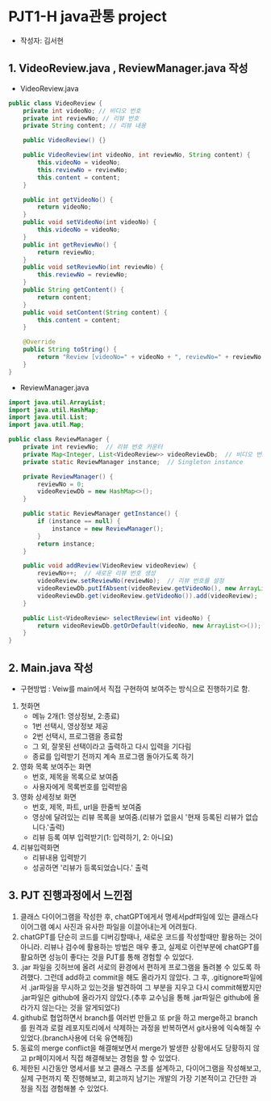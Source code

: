 # PJT1-H java관통 project
- 작성자: 김서현
## 1. VideoReview.java , ReviewManager.java 작성
- VideoReview.java
```java
public class VideoReview {
    private int videoNo; // 비디오 번호
    private int reviewNo; // 리뷰 번호
    private String content; // 리뷰 내용

    public VideoReview() {}

    public VideoReview(int videoNo, int reviewNo, String content) {
        this.videoNo = videoNo;
        this.reviewNo = reviewNo;
        this.content = content;
    }

    public int getVideoNo() {
        return videoNo;
    }
    public void setVideoNo(int videoNo) {
        this.videoNo = videoNo;
    }
    public int getReviewNo() {
        return reviewNo;
    }
    public void setReviewNo(int reviewNo) {
        this.reviewNo = reviewNo;
    }
    public String getContent() {
        return content;
    }
    public void setContent(String content) {
        this.content = content;
    }

	@Override
	public String toString() {
		return "Review [videoNo=" + videoNo + ", reviewNo=" + reviewNo + ", content=" + content + "]";
	}
}
```
- ReviewManager.java
```java
import java.util.ArrayList;
import java.util.HashMap;
import java.util.List;
import java.util.Map;

public class ReviewManager {
    private int reviewNo;  // 리뷰 번호 카운터
    private Map<Integer, List<VideoReview>> videoReviewDb;  // 비디오 번호에 대한 리뷰 목록
    private static ReviewManager instance;  // Singleton instance

    private ReviewManager() {
        reviewNo = 0;
        videoReviewDb = new HashMap<>();
    }

    public static ReviewManager getInstance() {
        if (instance == null) {
            instance = new ReviewManager();
        }
        return instance;
    }

    public void addReview(VideoReview videoReview) {
        reviewNo++;  // 새로운 리뷰 번호 생성
        videoReview.setReviewNo(reviewNo);  // 리뷰 번호를 설정
        videoReviewDb.putIfAbsent(videoReview.getVideoNo(), new ArrayList<>());
        videoReviewDb.get(videoReview.getVideoNo()).add(videoReview);  // 리뷰 추가
    }

    public List<VideoReview> selectReview(int videoNo) {
        return videoReviewDb.getOrDefault(videoNo, new ArrayList<>());  // 리뷰 목록 반환
    }
}
```

## 2. Main.java 작성
- 구현방법 : Veiw를 main에서 직접 구현하여 보여주는 방식으로 진행하기로 함.
1. 첫화면
	- 메뉴 2개(1: 영상정보, 2:종료)
	- 1번 선택시, 영상정보 제공 
	- 2번 선택시, 프로그램을 종료함
	- 그 외, 잘못된 선택이라고 출력하고 다시 입력을 기다림
	- 종료를 입력받기 전까지 계속 프로그램 돌아가도록 하기
2. 영화 목록 보여주는 화면
	- 번호, 제목을 목록으로 보여줌
	- 사용자에게 목록번호를 입력받음
3. 영화 상세정보 화면
	- 번호, 제목, 파트, url을 한줄씩 보여줌
	- 영상에 달려있는 리뷰 목록을 보여줌.(리뷰가 없을시 '현재 등록된 리뷰가 없습니다.'출력)
	- 리뷰 등록 여부 입력받기(1: 입력하기, 2: 아니요)
4. 리뷰입력화면
	- 리뷰내용 입력받기
	- 성공하면 '리뷰가 등록되었습니다.' 출력

## 3. PJT 진행과정에서 느낀점
1. 클래스 다이어그램을 작성한 후, chatGPT에게서 명세서pdf파일에 있는 클래스다이어그램 예시 사진과 유사한 파일을 이끌어내는게 어려웠다.
2. chatGPT를 단순히 코드를 디버깅할때나, 새로운 코드를 작성할때만 활용하는 것이 아니라. 리뷰나 검수에 활용하는 방법은 매우 좋고, 실제로 이런부분에 chatGPT를 활요하면 성능이 좋다는 것을 PJT를 통해 경험할 수 있었다.
3. .jar 파일을 깃허브에 올려 서로의 환경에서 편하게 프로그램을 돌려볼 수 있도록 하려했다. 그런데 add하고 commit을 해도 올라가지 않았다. 그 후, .gitignore파일에서 .jar파일을 무시하고 있는것을 발견하여 그 부분을 지우고 다시 commit해봤지만 .jar파일은 github에 올라가지 않았다.(추후 교수님을 통해 .jar파일은 github에 올라가지 않는다는 것을 알게되었다)
4. github로 협업하면서 branch를 여러번 만들고 또 pr을 하고 merge하고 branch를 원격과 로컬 레포지토리에서 삭제하는 과정을 반복하면서 git사용에 익숙해질 수 있었다.(branch사용에 더욱 유연해짐)
5. 동료의 merge conflict을 해결해보면서 merge가 발생한 상황에서도 당황하지 않고 pr페이지에서 직접 해결해보는 경험을 할 수 있었다.
6. 제한된 시간동안 명세서를 보고 클래스 구조를 설계하고, 다이어그램을 작성해보고, 실제 구현까지 쭉 진행해보고, 회고까지 남기는 개발의 가장 기본적이고 간단한 과정을 직접 경험해볼 수 있었다.
